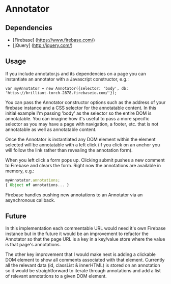 Annotator
=========

Dependencies
------------

* [Firebase] (https://www.firebase.com/)
* [jQuery] (http://jquery.com/)

Usage
-----

If you include annotator.js and its dependencies on a page you can instantiate an annotator with a Javascript constructor, e.g.:

`var myAnnotator = new Annotator({selector: 'body', db: 'https://brilliant-torch-2878.firebaseio.com/'});`

You can pass the Annotator constructor options such as the address of your firebase instance and a CSS selector for the annotatable content. In this initial example I'm passing 'body' as the selector so the entire DOM is annotatable. You can imagine how it's useful to pass a more specific selector as you may have a page with navigation, a footer, etc. that is not annotatable as well as annotatable content.

Once the Annotator is instantiated any DOM element within the element selected will be annotatable with a left click (if you click on an anchor you will follow the link rather than revealing the annotation form). 

When you left click a form pops up. Clicking submit pushes a new comment to Firebase and clears the form. Right now the annotations are available in memory, e.g.:

```javascript
myAnnotator.annotations;
{ Object of annotations... }
```

Firebase handles pushing new annotations to an Annotator via an asynchronous callback. 

Future
------

In this implementation each commentable URL would need it's own Firebase instance but in the future it would be an improvement to refactor the Annotator so that the page URL is a key in a key/value store where the value is that page's annotations. 

The other key improvement that I would make next is adding a clickable DOM element to show all comments associated with that element. Currently all the relevant data (id, classList & innerHTML) is stored on an annotation so it would be straightforward to iterate through annotations and add a list of relevant annotations to a given DOM element.
